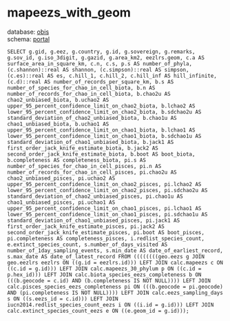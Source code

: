 # mapeezs_with_geom
database: [obis](../)  
schema: [portal](portal)  

    SELECT g.gid, g.eez, g.country, g.id, g.sovereign, g.remarks, g.sov_id, g.iso_3digit, g.gazid, g.area_km2, eezlrs.geom, c.a AS surface_area_in_square_km, c.n, c.s, p.s AS number_of_phyla, (c.shannon)::real AS shannon, (c.simpson)::real AS simpson, (c.es)::real AS es, c.hill_1, c.hill_2, c.hill_inf AS hill_infinite, (c.d)::real AS number_of_records_per_square_km, b.s AS number_of_species_for_chao_in_cell_biota, b.n AS number_of_records_for_chao_in_cell_biota, b.chao2u AS chao2_unbiased_biota, b.uchao2 AS upper_95_percent_confidence_limit_on_chao2_biota, b.lchao2 AS lower_95_percent_confidence_limit_on_chao2_biota, b.sdchao2u AS standard_deviation_of_chao2_unbiased_biota, b.chao1u AS chao1_unbiased_biota, b.uchao1 AS upper_95_percent_confidence_limit_on_chao1_biota, b.lchao1 AS lower_95_percent_confidence_limit_on_chao1_biota, b.sdchao1u AS standard_deviation_of_chao1_unbiased_biota, b.jack1 AS first_order_jack_knife_estimate_biota, b.jack2 AS second_order_jack_knife_estimate_biota, b.boot AS boot_biota, b.completeness AS completeness_biota, pi.s AS number_of_species_for_chao_in_cell_pisces, pi.n AS number_of_records_for_chao_in_cell_pisces, pi.chao2u AS chao2_unbiased_pisces, pi.uchao2 AS upper_95_percent_confidence_limit_on_chao2_pisces, pi.lchao2 AS lower_95_percent_confidence_limit_on_chao2_pisces, pi.sdchao2u AS standard_deviation_of_chao2_unbiased_pisces, pi.chao1u AS chao1_unbiased_pisces, pi.uchao1 AS upper_95_percent_confidence_limit_on_chao1_pisces, pi.lchao1 AS lower_95_percent_confidence_limit_on_chao1_pisces, pi.sdchao1u AS standard_deviation_of_chao1_unbiased_pisces, pi.jack1 AS first_order_jack_knife_estimate_pisces, pi.jack2 AS second_order_jack_knife_estimate_pisces, pi.boot AS boot_pisces, pi.completeness AS completeness_pisces, i.redlist_species_count, e.extinct_species_count, s.number_of_days_visited AS number_of_1day_sampling_events, s.min_date AS date_of_earliest_record, s.max_date AS date_of_latest_record FROM ((((((((geo.eezs g JOIN geo.eezlrs eezlrs ON ((g.id = eezlrs.id))) LEFT JOIN calc.mapeezs c ON ((c.id = g.id))) LEFT JOIN calc.mapeezs_30_phylum p ON ((c.id = p.hex_id))) LEFT JOIN calc.biota_species_eezs_completeness b ON (((b.geocode = c.id) AND (b.completeness IS NOT NULL)))) LEFT JOIN calc.pisces_species_eezs_completeness pi ON (((b.geocode = pi.geocode) AND (pi.completeness IS NOT NULL)))) LEFT JOIN calc.eezs_sampling_days s ON ((s.eezs_id = c.id))) LEFT JOIN iucn2014.redlist_species_count_eezs i ON ((i.id = g.id))) LEFT JOIN calc.extinct_species_count_eezs e ON ((e.geom_id = g.id)));